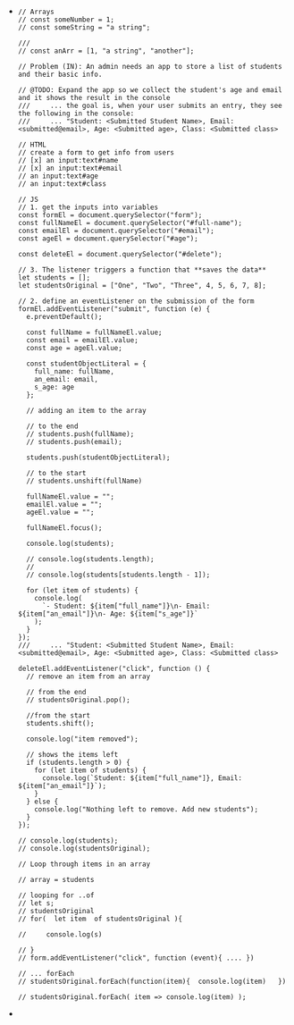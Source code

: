 - ```
  // Arrays
  // const someNumber = 1;
  // const someString = "a string";
  
  ///
  // const anArr = [1, "a string", "another"];
  
  // Problem (IN): An admin needs an app to store a list of students and their basic info.
  
  // @TODO: Expand the app so we collect the student's age and email and it shows the result in the console
  ///     ... the goal is, when your user submits an entry, they see the following in the console:
  ///     ... "Student: <Submitted Student Name>, Email: <submitted@email>, Age: <Submitted age>, Class: <Submitted class>
  
  // HTML
  // create a form to get info from users
  // [x] an input:text#name
  // [x] an input:text#email
  // an input:text#age
  // an input:text#class
  
  // JS
  // 1. get the inputs into variables
  const formEl = document.querySelector("form");
  const fullNameEl = document.querySelector("#full-name");
  const emailEl = document.querySelector("#email");
  const ageEl = document.querySelector("#age");
  
  const deleteEl = document.querySelector("#delete");
  
  // 3. The listener triggers a function that **saves the data**
  let students = [];
  let studentsOriginal = ["One", "Two", "Three", 4, 5, 6, 7, 8];
  
  // 2. define an eventListener on the submission of the form
  formEl.addEventListener("submit", function (e) {
    e.preventDefault();
  
    const fullName = fullNameEl.value;
    const email = emailEl.value;
    const age = ageEl.value;
  
    const studentObjectLiteral = {
      full_name: fullName,
      an_email: email,
      s_age: age
    };
  
    // adding an item to the array
  
    // to the end
    // students.push(fullName);
    // students.push(email);
  
    students.push(studentObjectLiteral);
  
    // to the start
    // students.unshift(fullName)
  
    fullNameEl.value = "";
    emailEl.value = "";
    ageEl.value = "";
  
    fullNameEl.focus();
  
    console.log(students);
  
    // console.log(students.length);
    //
    // console.log(students[students.length - 1]);
  
    for (let item of students) {
      console.log(
        `- Student: ${item["full_name"]}\n- Email:  ${item["an_email"]}\n- Age: ${item["s_age"]}`
      );
    }
  });
  ///     ... "Student: <Submitted Student Name>, Email: <submitted@email>, Age: <Submitted age>, Class: <Submitted class>
  
  deleteEl.addEventListener("click", function () {
    // remove an item from an array
  
    // from the end
    // studentsOriginal.pop();
  
    //from the start
    students.shift();
  
    console.log("item removed");
  
    // shows the items left
    if (students.length > 0) {
      for (let item of students) {
        console.log(`Student: ${item["full_name"]}, Email:  ${item["an_email"]}`);
      }
    } else {
      console.log("Nothing left to remove. Add new students");
    }
  });
  
  // console.log(students);
  // console.log(studentsOriginal);
  
  // Loop through items in an array
  
  // array = students
  
  // looping for ..of
  // let s;
  // studentsOriginal
  // for(  let item  of studentsOriginal ){
  
  //     console.log(s)
  
  // }
  // form.addEventListener("click", function (event){ .... })
  
  // ... forEach
  // studentsOriginal.forEach(function(item){  console.log(item)   })
  
  // studentsOriginal.forEach( item => console.log(item) );
  
  ```
- ```